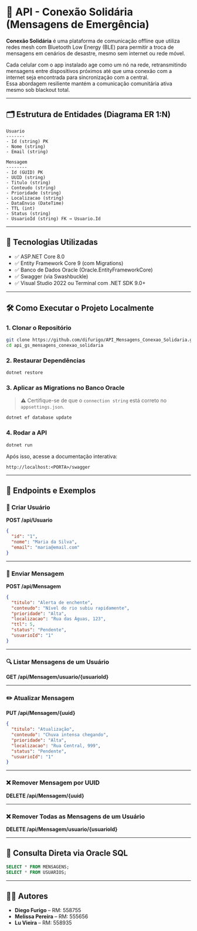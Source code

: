 # 📡 API - Conexão Solidária (Mensagens de Emergência)

**Conexão Solidária** é uma plataforma de comunicação offline que utiliza redes mesh com Bluetooth Low Energy (BLE) para permitir a troca de mensagens em cenários de desastre, mesmo sem internet ou rede móvel.

Cada celular com o app instalado age como um nó na rede, retransmitindo mensagens entre dispositivos próximos até que uma conexão com a internet seja encontrada para sincronização com a central.  
Essa abordagem resiliente mantém a comunicação comunitária ativa mesmo sob blackout total.

---

## 🗂️ Estrutura de Entidades (Diagrama ER 1:N)

```
Usuario
-------
- Id (string) PK
- Nome (string)
- Email (string)

Mensagem
--------
- Id (GUID) PK
- UUID (string)
- Titulo (string)
- Conteudo (string)
- Prioridade (string)
- Localizacao (string)
- DataEnvio (DateTime)
- TTL (int)
- Status (string)
- UsuarioId (string) FK → Usuario.Id
```

---

## 🚀 Tecnologias Utilizadas

- ✅ ASP.NET Core 8.0
- ✅ Entity Framework Core 9 (com Migrations)
- ✅ Banco de Dados Oracle (Oracle.EntityFrameworkCore)
- ✅ Swagger (via Swashbuckle)
- ✅ Visual Studio 2022 ou Terminal com .NET SDK 9.0+

---

## 🛠 Como Executar o Projeto Localmente

### 1. Clonar o Repositório
```bash
git clone https://github.com/difurigo/API_Mensagens_Conexao_Solidaria.git
cd api_gs_mensagens_conexao_solidaria
```

### 2. Restaurar Dependências
```bash
dotnet restore
```

### 3. Aplicar as Migrations no Banco Oracle
> ⚠️ Certifique-se de que o `connection string` está correto no `appsettings.json`.

```bash
dotnet ef database update
```

### 4. Rodar a API
```bash
dotnet run
```

Após isso, acesse a documentação interativa:
```
http://localhost:<PORTA>/swagger
```

---

## 🧪 Endpoints e Exemplos

### 📌 Criar Usuário
**POST /api/Usuario**
```json
{
  "id": "1",
  "nome": "Maria da Silva",
  "email": "maria@email.com"
}
```

---

### 📨 Enviar Mensagem
**POST /api/Mensagem**
```json
{
  "titulo": "Alerta de enchente",
  "conteudo": "Nível do rio subiu rapidamente",
  "prioridade": "Alta",
  "localizacao": "Rua das Águas, 123",
  "ttl": 5,
  "status": "Pendente",
  "usuarioId": "1"
}
```

---

### 🔍 Listar Mensagens de um Usuário
**GET /api/Mensagem/usuario/{usuarioId}**

---

### ✏️ Atualizar Mensagem
**PUT /api/Mensagem/{uuid}**
```json
{
  "titulo": "Atualização",
  "conteudo": "Chuva intensa chegando",
  "prioridade": "Alta",
  "localizacao": "Rua Central, 999",
  "status": "Pendente",
  "usuarioId": "1"
}
```

---

### ❌ Remover Mensagem por UUID
**DELETE /api/Mensagem/{uuid}**

---

### ❌ Remover Todas as Mensagens de um Usuário
**DELETE /api/Mensagem/usuario/{usuarioId}**

---

## 🧾 Consulta Direta via Oracle SQL

```sql
SELECT * FROM MENSAGENS;
SELECT * FROM USUARIOS;
```

---

## 👨‍💻 Autores

- **Diego Furigo** – RM: 558755  
- **Melissa Pereira** – RM: 555656  
- **Lu Vieira** – RM: 558935  
